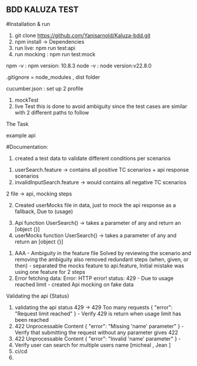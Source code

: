 ## BDD KALUZA TEST 

#Installation & run 
1. git clone https://github.com/Yanisarnold/Kaluza-bdd.git
2. npm install ->  Dependencies
3. run live: npm run test:api
4. run mocking : npm run test:mock

npm -v : npm version: 10.8.3
node -v : node version:v22.8.0

.gitignore = node_modules , dist folder

cucumber.json :  set up 2 profile 
1. mockTest 
2. live Test
this is done to avoid ambiguity since the test cases are similar with 2 different paths to follow 

The Task
<!-- API : https://api.agify.io/?name=michael --> example api 
#Documentation: 
1. created a test data to validate different conditions per scenarios 

<!-- Feature -->
<!-- for this task I have added all scenarios into one file but the structure [below] would be my suggestion -->
1. userSearch.feature ->  contains all positive TC scenarios +  api response scenarios
2. invalidInputSearch.feature -> would contains all negative TC scenarios 

<!-- Step Folder -->
2 file -> api, mocking steps

<!-- Data Folder -->
2. Created userMocks file in data, just to mock the api response as a fallback, Due to (usage)

<!-- Support Folder -->
3. Api function UserSearch() -> takes a parameter of any and return an [object {}]
3. userMocks function UserSearch() -> takes a parameter of any and return an [object {}]



<!-- ISSUES ENCOUNTERED  & SOLUTIONS -->
1. AAA - Ambiguity in the feature file 
Solved by reviewing the scenario and removing the ambiguity also removed redundant steps (when, given, or then) -  separated the mocks feature to api.feature, Initial mistake was using one feature for 2 steps 
2. Error fetching data: Error: HTTP error! status: 429 - Due to usage reached limit - created Api mocking on fake data 


<!-- Additionaly Edge cases-->
Validating the api {Status}
1. validating the api status 429 -> 429 Too many requests { "error": "Request limit reached" } -  Verify 429 is return when usage limit has been reached 
2. 422 Unprocessable Content { "error": "Missing 'name' parameter" } - Verify that submitting the request without any parameter  gives 422
3. 422 Unprocessable Content { "error": "Invalid 'name' parameter" } - 
4. Verify user can search for multiple users name [micheal ,  Jean ]
5. ci/cd 
6. 

